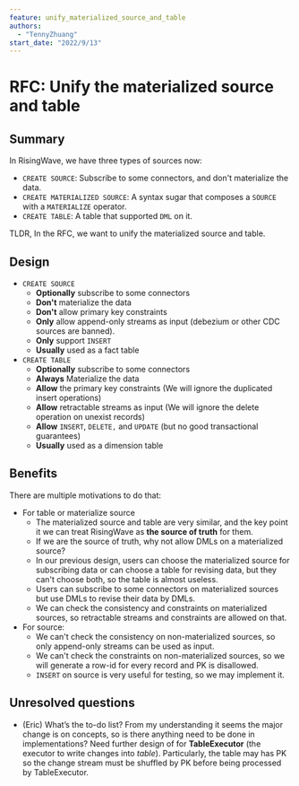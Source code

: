 ```yaml
---
feature: unify_materialized_source_and_table
authors:
  - "TennyZhuang"
start_date: "2022/9/13"
---
```


# RFC: Unify the materialized source and table

## Summary

In RisingWave, we have three types of sources now:

* `CREATE SOURCE`: Subscribe to some connectors, and don't materialize the data.
* `CREATE MATERIALIZED SOURCE`: A syntax sugar that composes a `SOURCE` with a `MATERIALIZE` operator.
* `CREATE TABLE`: A table that supported `DML` on it.

TLDR, In the RFC, we want to unify the materialized source and table.

## Design

* `CREATE SOURCE`
  * ****Optionally**** subscribe to some connectors
  * ****Don't**** materialize the data
  * ****Don't**** allow primary key constraints
  * ****Only**** allow append-only streams as input (debezium or other CDC sources are banned).
  * ****Only**** support `INSERT`
  * ****Usually**** used as a fact table
* `CREATE TABLE`
  * ****Optionally**** subscribe to some connectors
  * ****Always**** Materialize the data
  * ****Allow**** the primary key constraints (We will ignore the duplicated insert operations)
  * ****Allow**** retractable streams as input (We will ignore the delete operation on unexist records)
  * ****Allow**** `INSERT`, `DELETE,` and `UPDATE` (but no good transactional guarantees)
  * ****Usually**** used as a dimension table

## Benefits

There are multiple motivations to do that:

* For table or materialize source
  * The materialized source and table are very similar, and the key point it we can treat RisingWave as ****the source of truth**** for them.
  * If we are the source of truth, why not allow DMLs on a materialized source?
  * In our previous design, users can choose the materialized source for subscribing data or can choose a table for revising data, but they can't choose both, so the table is almost useless.
  * Users can subscribe to some connectors on materialized sources but use DMLs to revise their data by DMLs.
  * We can check the consistency and constraints on materialized sources, so retractable streams and constraints are allowed on that.
* For source:
  * We can't check the consistency on non-materialized sources, so only append-only streams can be used as input.
  * We can't check the constraints on non-materialized sources, so we will generate a row-id for every record and PK is disallowed.
  * `INSERT` on source is very useful for testing, so we may implement it.

## Unresolved questions

* (Eric) What’s the to-do list? From my understanding it seems the major change is on concepts, so is there anything need to be done in implementations? Need further design of for **TableExecutor** (the executor to write changes into *table*). Particularly, the table may has PK so the change stream must be shuffled by PK before being processed by TableExecutor.
